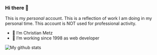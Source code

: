 ### Hi there 👋

This is my *personal* account. This is a reflection of work I am doing in my personal time. This account is NOT used for professional activity.

- 🔭 I’m Christian Metz
- 🌱 I’m working since 1998 as web developer

<!--
**ChrisOMetz/ChrisOMetz** is a ✨ _special_ ✨ repository because its `README.md` (this file) appears on your GitHub profile.

Here are some ideas to get you started:

- 🔭 I’m currently working on ...
- 🌱 I’m currently learning ...
- 👯 I’m looking to collaborate on ...
- 🤔 I’m looking for help with ...
- 💬 Ask me about ...
- 📫 How to reach me: ...
- 😄 Pronouns: ...
- ⚡ Fun fact: ...
-->
![My github stats](https://github-readme-stats.vercel.app/api?username=ChrisOMetz&show_icons=true)
